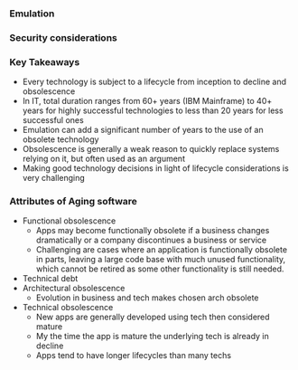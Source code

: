 ### Emulation

### Security considerations

### Key Takeaways
- Every technology is subject to a lifecycle from inception to decline and obsolescence
- In IT, total duration ranges from 60+ years (IBM Mainframe) to 40+ years for highly successful technologies to less than 20 years for less successful ones
- Emulation can add a significant number of years to the use of an obsolete technology
- Obsolescence is generally a weak reason to quickly replace systems relying on it, but often used as an argument
- Making good technology decisions in light of lifecycle considerations is very challenging

### Attributes of Aging software 
- Functional obsolescence
	- Apps may become functionally obsolete if a business changes dramatically or a company discontinues a business or service
	- Challenging are cases where an application is functionally obsolete in parts, leaving a large code base with much unused functionality, which cannot be retired as some other functionality is still needed.
- Technical debt
- Architectural obsolescence
	- Evolution in business and tech makes chosen arch obsolete
- Technical obsolescence
	- New apps are generally developed using tech then considered mature
	- My the time the app is mature the underlying tech is already in decline
	- Apps tend to have longer lifecycles than many techs
